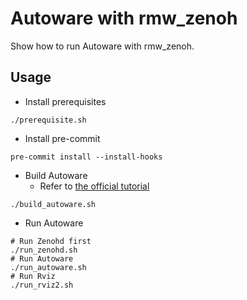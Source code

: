 # Autoware with rmw_zenoh

Show how to run Autoware with rmw_zenoh.

## Usage

* Install prerequisites

```shell
./prerequisite.sh
```

* Install pre-commit

```shell
pre-commit install --install-hooks
```

* Build Autoware
  * Refer to [the official tutorial](https://autowarefoundation.github.io/autoware-documentation/main/installation/autoware/source-installation/)

```shell
./build_autoware.sh
```

* Run Autoware

```shell
# Run Zenohd first
./run_zenohd.sh
# Run Autoware
./run_autoware.sh
# Run Rviz
./run_rviz2.sh
```
